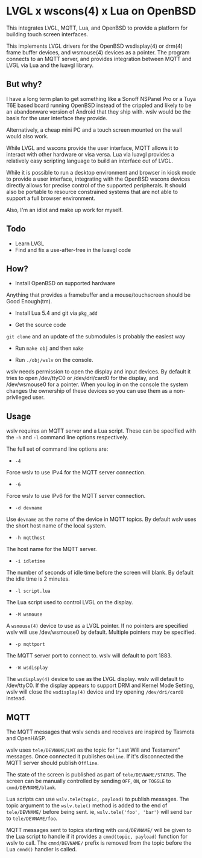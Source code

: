 # LVGL x wscons(4) x Lua on OpenBSD

This integrates LVGL, MQTT, Lua, and OpenBSD to provide a platform
for building touch screen interfaces.

This implements LVGL drivers for the OpenBSD wsdisplay(4) or drm(4)
frame buffer devices, and wsmouse(4) devices as a pointer. The
program connects to an MQTT server, and provides integration between
MQTT and LVGL via Lua and the luavgl library.

## But why?

I have a long term plan to get something like a Sonoff NSPanel Pro
or a Tuya T6E based board running OpenBSD instead of the crippled
and likely to be an abandonware version of Android that they ship
with. wslv would be the basis for the user interface they provide.

Alternatively, a cheap mini PC and a touch screen mounted on the wall
would also work.

While LVGL and wscons provide the user interface, MQTT allows it
to interact with other hardware or visa versa. Lua via luavgl
provides a relatively easy scripting language to build an interface
out of LVGL.

While it is possible to run a desktop environment and browser in
kiosk mode to provide a user interface, integrating with the OpenBSD
wscons devices directly allows for precise control of the supported
peripherals. It should also be portable to resource constrained
systems that are not able to support a full browser environment.

Also, I'm an idiot and make up work for myself.

## Todo

- Learn LVGL
- Find and fix a use-after-free in the luavgl code

## How?

- Install OpenBSD on supported hardware

Anything that provides a framebuffer and a mouse/touchscreen should
be Good Enough(tm).

- Install Lua 5.4 and git via `pkg_add`

- Get the source code

`git clone` and an update of the submodules is probably the easiest way

- Run `make obj` and then `make`

- Run `./obj/wslv` on the console.

wslv needs permission to open the display and input devices. By
default it tries to open /dev/ttyC0 or /dev/dri/card0 for the
display, and /dev/wsmouse0 for a pointer. When you log in on the
console the system changes the ownership of these devices so you
can use them as a non-privileged user.

## Usage

wslv requires an MQTT server and a Lua script. These can be
specified with the `-h` and `-l` command line options respectively.

The full set of command line options are:

- `-4`

Force wslv to use IPv4 for the MQTT server connection.

- `-6`

Force wslv to use IPv6 for the MQTT server connection.

- `-d devname`

Use `devname` as the name of the device in MQTT topics. By default
wslv uses the short host name of the local system.

- `-h mqtthost`

The host name for the MQTT server.

- `-i idletime`

The number of seconds of idle time before the screen will blank.
By default the idle time is 2 minutes.

- `-l script.lua`

The Lua script used to control LVGL on the display.

- `-M wsmouse`

A `wsmouse(4)` device to use as a LVGL pointer. If no pointers are
specified wslv will use /dev/wsmouse0 by default. Multiple pointers
may be specified.

- `-p mqttport`

The MQTT server port to connect to. wslv will default to port 1883.

- `-W wsdisplay`

The `wsdisplay(4)` device to use as the LVGL display. wslv will
default to /dev/ttyC0. If the display appears to support DRM and
Kernel Mode Setting, wslv will close the `wsdisplay(4)` device
and try opening `/dev/dri/card0` instead.

## MQTT

The MQTT messages that wslv sends and receives are inspired by
Tasmota and OpenHASP.

wslv uses `tele/DEVNAME/LWT` as the topic for "Last Will and
Testament" messages. Once connected it publishes `Online`. If it's
disconnected the MQTT server should publish `Offline`.

The state of the screen is published as part of `tele/DEVNAME/STATUS`.
The screen can be manually controlled by sending `OFF`, `ON`, or
`TOGGLE` to `cmnd/DEVNAME/blank`.

Lua scripts can use `wslv.tele(topic, payload)` to publish messages.
The topic argument to the `wslv.tele()` method is added to the end
of `tele/DEVNAME/` before being sent. ie, `wslv.tele('foo', 'bar')`
will send `bar` to `tele/DEVNAME/foo`.

MQTT messages sent to topics starting with `cmnd/DEVNAME/` will be
given to the Lua script to handle if it provides a
`cmnd(topic, payload)` function for wslv to call. The
`cmnd/DEVNAME/` prefix is removed from the topic before the Lua
`cmnd()` handler is called.
